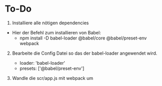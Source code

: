 # To-Do

1. Installiere alle nötigen dependencies
    
* Hier der Befehl zum installieren von Babel:
    - npm install -D babel-loader @babel/core @babel/preset-env webpack

2. Bearbeite die Config Datei so das der babel-loader angewendet wird. 
    - loader: 'babel-loader'
    - presets: ['@babel/preset-env']

3. Wandle die scr/app.js mit webpack um